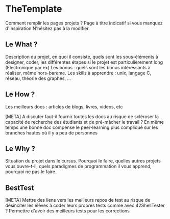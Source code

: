 <!-- TITLE: Template -->
<!-- SUBTITLE: A quick summary of Template -->

# TheTemplate
Comment remplir les pages projets ? Page à titre indicatif si vous manquez d'inspiration
N'hésitez pas à la modifier. 

## Le What ?

Description du projet, en quoi il consiste, quels sont les sous-éléments à designer, coder, les différentes étapes si le projet est particulièrement long (Electronique par ex)
Les bonus : quels sont les bonus intéressants à réaliser, même hors-barème.
Les skills à apprendre : unix, langage C, réseau, théorie des graphes, ...

## Le How ?

Les meilleurs docs : articles de blogs, livres, videos, etc

[META] A discuter faut-il fournir toutes les docs au risque de scléroser la capacité de recherche des étudiants et de pré-mâcher le travail ? En même temps une bonne doc compense le peer-learning plus compliqué sur les branches hautes où il y a peu de personnes

## Le Why ?

Situation du projet dans le cursus. Pourquoi le faire, quelles autres projets vous ouvre-t-il, quels paradigmes de programmation il vous apprend, pourquoi ne pas le faire.

## BestTest

[META] Mettre des liens vers les meilleurs repos de test au risque de désinciter les élèves à coder leurs propres tests comme avec 42ShellTester ? Permettre d'avoir des meilleurs tests pour les corrections 